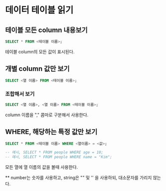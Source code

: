 # 데이터 테이블 읽기

## 테이블 모든 column 내용보기

```sql
SELECT * FROM <테이블 이름>;
```

테이블 column의 모든 값이 표시된다.



## 개별  column 값만 보기

```sql
SELECT <열 이름> FROM <테이블 이름>;
```

### 조합해서 보기

```sql
SELECT <열 이름>, <열 이름> FROM <테이블 이름>;
```

column 이름을 "," 콤마로 구분해서 사용한다.



## WHERE, 해당하는 특정 값만 보기

```sql
SELECT * FROM <테이블 이름> WHERE <열이름> = <값>;

-- 예시, SELECT * FROM people WHERE age = 10;
-- 예시, SELECT * FROM people WHERE name = "Kim";
```

모든 열에 열 이름의 값을 볼때 사용한다.

\*\* number는 숫자를 사용하고, string은 "" 및 '' 을 사용하되, 대소문자를 가리지 않는다.

